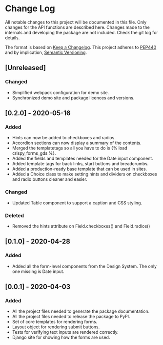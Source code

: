 # Change Log
All notable changes to this project will be documented in this file.
Only changes for the API functions are described here. Changes made 
to the internals and developing the package are not included. Check 
the git log for details.

The format is based on [Keep a Changelog](http://keepachangelog.com/).
This project adheres to [PEP440](https://www.python.org/dev/peps/pep-0440/)
and by implication, [Semantic Versioning](http://semver.org/).

## [Unreleased]
### Changed
- Simplified webpack configuration for demo site.
- Synchronized demo site and package licences and versions.

## [0.2.0] - 2020-05-16
### Added 
- Hints can now be added to checkboxes and radios.
- Accordion sections can now display a summary of the contents.
- Merged the templatetags so all you have to do is {% load crispy_forms_gds %}.
- Added the fields and templates needed for the Date input component.
- Added template tags for back links, start buttons and breadcrumbs.
- Added a production-ready base template that can be used in sites.
- Added a Choice class to make setting hints and dividers on checkboxes 
  and radio buttons cleaner and easier.
### Changed
- Updated Table component to support a caption and CSS styling.
### Deleted
- Removed the hints attribute on Field.checkboxes() and Field.radios()

## [0.1.0] - 2020-04-28
### Added
- Added all the form-level components from the Design System. The only
  one missing is Date input.

## [0.0.1] - 2020-04-03
### Added 
- All the project files needed to generate the package documentation.
- All the project files needed to release the package to PyPI.
- Set of core templates for rendering forms.
- Layout object for rendering submit buttons.
- Tests for verifying text inputs are rendered correctly.
- Django site for showing how the forms are used. 
